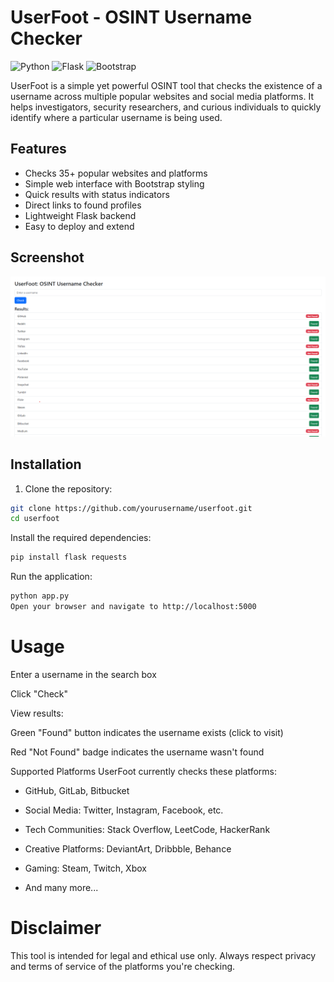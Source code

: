 # UserFoot - OSINT Username Checker

![Python](https://img.shields.io/badge/python-3670A0?style=for-the-badge&logo=python&logoColor=ffdd54)
![Flask](https://img.shields.io/badge/flask-%23000.svg?style=for-the-badge&logo=flask&logoColor=white)
![Bootstrap](https://img.shields.io/badge/bootstrap-%23563D7C.svg?style=for-the-badge&logo=bootstrap&logoColor=white)

UserFoot is a simple yet powerful OSINT tool that checks the existence of a username across multiple popular websites and social media platforms. It helps investigators, security researchers, and curious individuals to quickly identify where a particular username is being used.

## Features

- Checks 35+ popular websites and platforms
- Simple web interface with Bootstrap styling
- Quick results with status indicators
- Direct links to found profiles
- Lightweight Flask backend
- Easy to deploy and extend

## Screenshot

![UserFoot Screenshot](userfoot.png)

## Installation

1. Clone the repository:
```bash
git clone https://github.com/yourusername/userfoot.git
cd userfoot
```

Install the required dependencies:

```bash
pip install flask requests
```

Run the application:

```bash
python app.py
Open your browser and navigate to http://localhost:5000
```

# Usage
Enter a username in the search box

Click "Check"

View results:

Green "Found" button indicates the username exists (click to visit)

Red "Not Found" badge indicates the username wasn't found

Supported Platforms
UserFoot currently checks these platforms:

- GitHub, GitLab, Bitbucket

- Social Media: Twitter, Instagram, Facebook, etc.

- Tech Communities: Stack Overflow, LeetCode, HackerRank

- Creative Platforms: DeviantArt, Dribbble, Behance

- Gaming: Steam, Twitch, Xbox

- And many more...


# Disclaimer
This tool is intended for legal and ethical use only. Always respect privacy and terms of service of the platforms you're checking.
